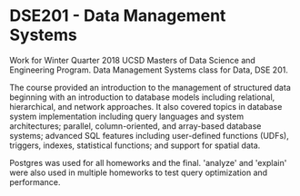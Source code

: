 # DSE201 - Data Management Systems

Work for Winter Quarter 2018 UCSD Masters of Data Science and Engineering Program. Data Management Systems class for Data, DSE 201.

The course provided an introduction to the management of structured data beginning with an introduction to database models including relational, hierarchical, and network approaches. It also covered topics in database system implementation including query languages and system architectures; parallel, column-oriented, and array-based database systems; advanced SQL features including user-defined functions (UDFs), triggers, indexes, statistical functions; and support for spatial data.

Postgres was used for all homeworks and the final. 'analyze' and 'explain' were also used in multiple homeworks to test query optimization and performance.
